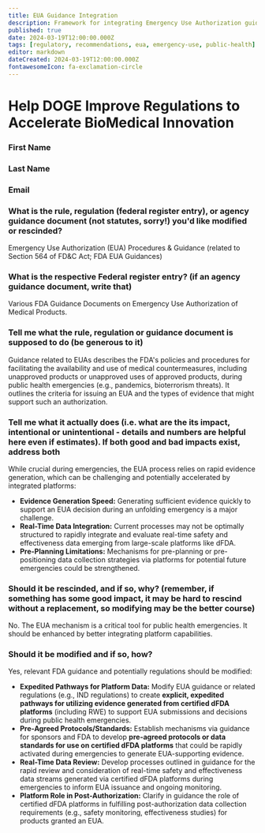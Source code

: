 ```yaml
---
title: EUA Guidance Integration
description: Framework for integrating Emergency Use Authorization guidance with dFDA platform capabilities
published: true
date: 2024-03-19T12:00:00.000Z
tags: [regulatory, recommendations, eua, emergency-use, public-health]
editor: markdown
dateCreated: 2024-03-19T12:00:00.000Z
fontawesomeIcon: fa-exclamation-circle
---
```


# Help DOGE Improve Regulations to Accelerate BioMedical Innovation

### First Name

### Last Name

### Email

### What is the rule, regulation (federal register entry), or agency guidance document (not statutes, sorry!) you'd like modified or rescinded?

Emergency Use Authorization (EUA) Procedures & Guidance (related to Section 564 of FD&C Act; FDA EUA Guidances)

### What is the respective Federal register entry? (if an agency guidance document, write that)

Various FDA Guidance Documents on Emergency Use Authorization of Medical Products.

### Tell me what the rule, regulation or guidance document is supposed to do (be generous to it)

Guidance related to EUAs describes the FDA's policies and procedures for facilitating the availability and use of medical countermeasures, including unapproved products or unapproved uses of approved products, during public health emergencies (e.g., pandemics, bioterrorism threats). It outlines the criteria for issuing an EUA and the types of evidence that might support such an authorization.

### Tell me what it actually does (i.e. what are the its impact, intentional or unintentional - details and numbers are helpful here even if estimates). If both good and bad impacts exist, address both

While crucial during emergencies, the EUA process relies on rapid evidence generation, which can be challenging and potentially accelerated by integrated platforms:

* **Evidence Generation Speed:** Generating sufficient evidence quickly to support an EUA decision during an unfolding emergency is a major challenge.
* **Real-Time Data Integration:** Current processes may not be optimally structured to rapidly integrate and evaluate real-time safety and effectiveness data emerging from large-scale platforms like dFDA.
* **Pre-Planning Limitations:** Mechanisms for pre-planning or pre-positioning data collection strategies via platforms for potential future emergencies could be strengthened.

### Should it be rescinded, and if so, why? (remember, if something has some good impact, it may be hard to rescind without a replacement, so modifying may be the better course)

No. The EUA mechanism is a critical tool for public health emergencies. It should be enhanced by better integrating platform capabilities.

### Should it be modified and if so, how?

Yes, relevant FDA guidance and potentially regulations should be modified:

* **Expedited Pathways for Platform Data:** Modify EUA guidance or related regulations (e.g., IND regulations) to create **explicit, expedited pathways for utilizing evidence generated from certified dFDA platforms** (including RWE) to support EUA submissions and decisions during public health emergencies.
* **Pre-Agreed Protocols/Standards:** Establish mechanisms via guidance for sponsors and FDA to develop **pre-agreed protocols or data standards for use on certified dFDA platforms** that could be rapidly activated during emergencies to generate EUA-supporting evidence.
* **Real-Time Data Review:** Develop processes outlined in guidance for the rapid review and consideration of real-time safety and effectiveness data streams generated via certified dFDA platforms during emergencies to inform EUA issuance and ongoing monitoring.
* **Platform Role in Post-Authorization:** Clarify in guidance the role of certified dFDA platforms in fulfilling post-authorization data collection requirements (e.g., safety monitoring, effectiveness studies) for products granted an EUA.
